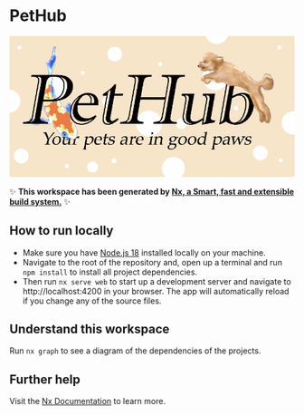 # PetHub

![Site logo](/apps/web/public/assets/site-logo.webp)

✨ **This workspace has been generated by [Nx, a Smart, fast and extensible build system.](https://nx.dev)** ✨

## How to run locally

 - Make sure you have [Node.js 18](https://nodejs.org/en) installed locally on your machine.
 - Navigate to the root of the repository and, open up a terminal and run `npm install`
   to install all project dependencies.
 - Then run `nx serve web` to start up a development server and navigate
   to http://localhost:4200 in your browser. The app will automatically reload  
   if you change any of the source files.

## Understand this workspace

Run `nx graph` to see a diagram of the dependencies of the projects.

## Further help

Visit the [Nx Documentation](https://nx.dev) to learn more.
